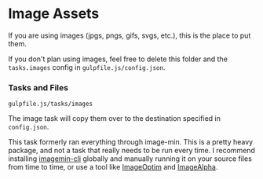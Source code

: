 # Image Assets

If you are using images (jpgs, pngs, gifs, svgs, etc.), this is the place to put them.

If you don't plan using images, feel free to delete this folder and the `tasks.images` config in `gulpfile.js/config.json`.

### Tasks and Files
```
gulpfile.js/tasks/images
```
The image task will copy them over to the destination specified in `config.json`.

This task formerly ran everything through image-min. This is a pretty heavy package, and not a task that really needs to be run every time. I recommend installing [imagemin-cli](https://github.com/imagemin/imagemin-cli) globally and manually running it on your source files from time to time, or use a tool like [ImageOptim](https://imageoptim.com) and [ImageAlpha](https://pngmini.com/).

